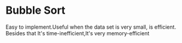 # Bubble Sort
Easy to implement.Useful when the data set is very small, is efficient.
Besides that  It's time-inefficient,It's very memory-efficient  
